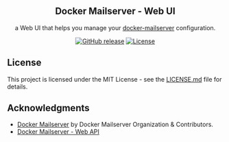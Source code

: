 <a name="readme-top"></a>

<div align="center">
  <h2 align="center">Docker Mailserver - Web UI</h2>
  <div align="center">
    <p align="center">a Web UI that helps you manage your <a href="https://github.com/docker-mailserver/docker-mailserver" title="Docker Mailserver">docker-mailserver</a> configuration.</p>
    <div>
        <a href="https://github.com/Medformatik/docker-mailserver-webui/releases/"><img src="https://img.shields.io/github/release/Medformatik/docker-mailserver-webui?include_prereleases=&sort=semver&color=blue" alt="GitHub release"></a>
        <a href="https://github.com/Medformatik/docker-mailserver-webui#license"><img src="https://img.shields.io/badge/License-MIT-blue" alt="License"></a>
    </div>
  </div>
</div>

## License

This project is licensed under the MIT License - see the [LICENSE.md](https://github.com/Medformatik/docker-mailserver-webui/blob/master/LICENSE.md) file for details.

## Acknowledgments

* [Docker Mailserver](https://github.com/docker-mailserver/docker-mailserver) by Docker Mailserver Organization & Contributors.
* [Docker Mailserver - Web API](https://github.com/bramanda48/docker-mailserver-webapi)